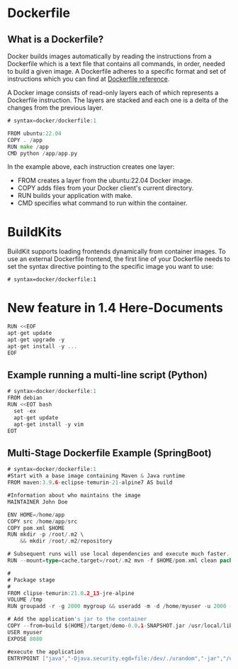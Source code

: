 # Dockerfile


## What is a Dockerfile?

Docker builds images automatically by reading the instructions from a Dockerfile which is a text file that contains all commands, in order, needed to build a given image. A Dockerfile adheres to a specific format and set of instructions which you can find at [Dockerfile reference](https://docs.docker.com/engine/reference/builder/).

A Docker image consists of read-only layers each of which represents a Dockerfile instruction. The layers are stacked and each one is a delta of the changes from the previous layer.

```Go
# syntax=docker/dockerfile:1

FROM ubuntu:22.04
COPY . /app
RUN make /app
CMD python /app/app.py
```

In the example above, each instruction creates one layer:

* FROM creates a layer from the ubuntu:22.04 Docker image.
* COPY adds files from your Docker client's current directory.
* RUN builds your application with make.
* CMD specifies what command to run within the container.


# BuildKits 

BuildKit supports loading frontends dynamically from container images. To use an external Dockerfile frontend, the first line of your Dockerfile needs to set the syntax directive pointing to the specific image you want to use:

```
# syntax=docker/dockerfile:1
```

# New feature in 1.4 Here-Documents

```GO
RUN <<EOF
apt-get update
apt-get upgrade -y
apt-get install -y ...
EOF
```

## Example running a multi-line script (Python)

```GO
# syntax=docker/dockerfile:1
FROM debian
RUN <<EOT bash
  set -ex
  apt-get update
  apt-get install -y vim
EOT
```

## Multi-Stage Dockerfile Example (SpringBoot)

```GO
# syntax=docker/dockerfile:1
#Start with a base image containing Maven & Java runtime
FROM maven:3.9.6-eclipse-temurin-21-alpine7 AS build

#Information about who maintains the image
MAINTAINER John Doe

ENV HOME=/home/app
COPY src /home/app/src
COPY pom.xml $HOME
RUN mkdir -p /root/.m2 \
    && mkdir /root/.m2/repository

# Subsequent runs will use local dependencies and execute much faster. (https://www.baeldung.com/ops/docker-cache-maven-dependencies)
RUN --mount=type=cache,target=/root/.m2 mvn -f $HOME/pom.xml clean package -DskipTests

#
# Package stage
#
FROM clipse-temurin:21.0.2_13-jre-alpine
VOLUME /tmp
RUN groupadd -r -g 2000 mygroup && useradd -m -d /home/myuser -u 2000 -r -g mygroup myuser

# Add the application's jar to the container
COPY --from=build ${HOME}/target/demo-0.0.1-SNAPSHOT.jar /usr/local/lib/demo.jar
USER myuser
EXPOSE 8080

#execute the application
ENTRYPOINT ["java","-Djava.security.egd=file:/dev/./urandom","-jar","/usr/local/lib/demo.jar"]
```
